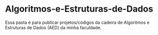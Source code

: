 # Algoritmos-e-Estruturas-de-Dados
Essa pasta é para publicar projetos/códigos da cadeira de Algoritmos e Estruturas de Dados (AED) da minha faculdade.
